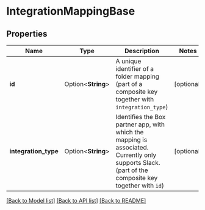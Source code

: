 # IntegrationMappingBase

## Properties

Name | Type | Description | Notes
------------ | ------------- | ------------- | -------------
**id** | Option<**String**> | A unique identifier of a folder mapping (part of a composite key together with `integration_type`) | [optional]
**integration_type** | Option<**String**> | Identifies the Box partner app, with which the mapping is associated. Currently only supports Slack. (part of the composite key together with `id`) | [optional]

[[Back to Model list]](../README.md#documentation-for-models) [[Back to API list]](../README.md#documentation-for-api-endpoints) [[Back to README]](../README.md)


